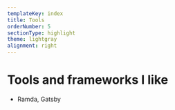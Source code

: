 ```yaml
---
templateKey: index
title: Tools
orderNumber: 5
sectionType: highlight
theme: lightgray
alignment: right
---
```


# Tools and frameworks I like

* Ramda, Gatsby
